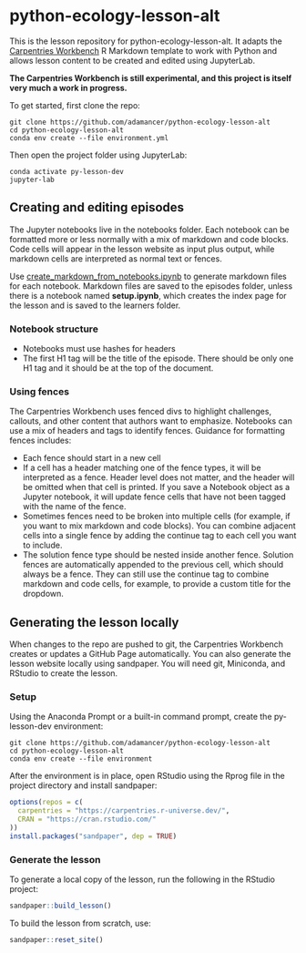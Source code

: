 python-ecology-lesson-alt
=========================

This is the lesson repository for python-ecology-lesson-alt. It adapts
the [Carpentries
Workbench](https://carpentries.github.io/sandpaper-docs/instructor/index.html)
R Markdown template to work with Python and allows lesson content to be
created and edited using JupyterLab.

**The Carpentries Workbench is still experimental, and this project is
itself very much a work in progress.**

To get started, first clone the repo:

    git clone https://github.com/adamancer/python-ecology-lesson-alt
    cd python-ecology-lesson-alt
    conda env create --file environment.yml

Then open the project folder using JupyterLab:

    conda activate py-lesson-dev
    jupyter-lab

Creating and editing episodes
-----------------------------

The Jupyter notebooks live in the notebooks folder. Each notebook can be
formatted more or less normally with a mix of markdown and code blocks.
Code cells will appear in the lesson website as input plus output, while
markdown cells are interpreted as normal text or fences.

Use
[create_markdown_from_notebooks.ipynb](https://github.com/adamancer/python-ecology-lesson-alt/blob/main/create_markdown_from_notebooks.ipynb)
to generate markdown files for each notebook. Markdown files are saved
to the episodes folder, unless there is a notebook named
**setup.ipynb**, which creates the index page for the lesson and is
saved to the learners folder.

### Notebook structure

-   Notebooks must use hashes for headers
-   The first H1 tag will be the title of the episode. There should be
    only one H1 tag and it should be at the top of the document.

### Using fences

The Carpentries Workbench uses fenced divs to highlight challenges,
callouts, and other content that authors want to emphasize. Notebooks
can use a mix of headers and tags to identify fences. Guidance for
formatting fences includes:

-   Each fence should start in a new cell
-   If a cell has a header matching one of the fence types, it will be
    interpreted as a fence. Header level does not matter, and the header
    will be omitted when that cell is printed. If you save a Notebook
    object as a Jupyter notebook, it will update fence cells that have
    not been tagged with the name of the fence.
-   Sometimes fences need to be broken into multiple cells (for example,
    if you want to mix markdown and code blocks). You can combine
    adjacent cells into a single fence by adding the continue tag to
    each cell you want to include.
-   The solution fence type should be nested inside another fence.
    Solution fences are automatically appended to the previous cell,
    which should always be a fence. They can still use the continue tag
    to combine markdown and code cells, for example, to provide a custom
    title for the dropdown.

Generating the lesson locally
-----------------------------

When changes to the repo are pushed to git, the Carpentries Workbench
creates or updates a GitHub Page automatically. You can also generate
the lesson website locally using sandpaper. You will need git,
Miniconda, and RStudio to create the lesson.

### Setup

Using the Anaconda Prompt or a built-in command prompt, create the
py-lesson-dev environment:

    git clone https://github.com/adamancer/python-ecology-lesson-alt
    cd python-ecology-lesson-alt
    conda env create --file environment

After the environment is in place, open RStudio using the Rprog file in
the project directory and install sandpaper:

``` r
options(repos = c(
  carpentries = "https://carpentries.r-universe.dev/",
  CRAN = "https://cran.rstudio.com/"
))
install.packages("sandpaper", dep = TRUE)
```

### Generate the lesson

To generate a local copy of the lesson, run the following in the RStudio
project:

``` r
sandpaper::build_lesson()
```

To build the lesson from scratch, use:

``` r
sandpaper::reset_site()
```
